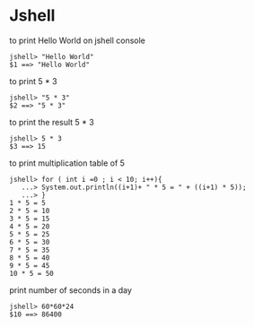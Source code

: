 # Jshell

to print Hello World on jshell console

    jshell> "Hello World"
    $1 ==> "Hello World"

to print 5 * 3

    jshell> "5 * 3"
    $2 ==> "5 * 3"

to print the result 5 * 3

    jshell> 5 * 3
    $3 ==> 15

to print multiplication table of 5

    jshell> for ( int i =0 ; i < 10; i++){
       ...> System.out.println((i+1)+ " * 5 = " + ((i+1) * 5));
       ...> }
    1 * 5 = 5
    2 * 5 = 10
    3 * 5 = 15
    4 * 5 = 20
    5 * 5 = 25
    6 * 5 = 30
    7 * 5 = 35
    8 * 5 = 40
    9 * 5 = 45
    10 * 5 = 50

print number of seconds in a day

    jshell> 60*60*24
    $10 ==> 86400

